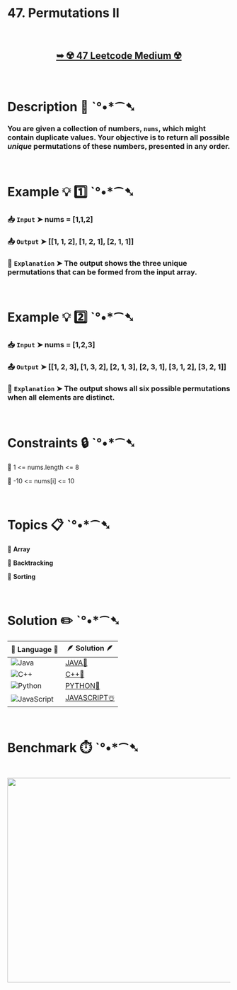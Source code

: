 # 47. Permutations II

</br>

<h2 align="center"> 

<a href="https://leetcode.com/problems/permutations-ii/description/"><strong>➥ ☢️ 47 Leetcode Medium ☢️ </strong></a>
</h2>

</br>

# Description 📜 ˋ°•*⁀➷

### You are given a collection of numbers, `nums`, which might contain duplicate values. Your objective is to return all possible *unique* permutations of these numbers, presented in any order.

</br>

# Example 💡 1️⃣ ˋ°•*⁀➷

  ### 📥 `Input`  ➤ nums = [1,1,2]

  ### 📤 `Output`  ➤ [[1, 1, 2], [1, 2, 1], [2, 1, 1]]

  ### 🔦 `Explanation`  ➤ The output shows the three unique permutations that can be formed from the input array.

</br>

# Example 💡 2️⃣ ˋ°•*⁀➷

  ### 📥 `Input` ➤ nums = [1,2,3]

  ### 📤 `Output`  ➤ [[1, 2, 3], [1, 3, 2], [2, 1, 3], [2, 3, 1], [3, 1, 2], [3, 2, 1]]

  ### 🔦 `Explanation`  ➤ The output shows all six possible permutations when all elements are distinct.

</br>

# Constraints 🔒 ˋ°•*⁀➷

🔹 1 <= nums.length <= 8 </br>

🔹 -10 <= nums[i] <= 10 </br>

</br>

# Topics 📋 ˋ°•*⁀➷

🔸 **Array**  </br>

🔸 **Backtracking**  </br>

🔸 **Sorting**  </br>

</br>

# Solution ✏️ ˋ°•*⁀➷

| 📒 Language 📒  | 🪶 Solution 🪶 |
| ------------- | ------------- |
|  ![Java](https://img.shields.io/badge/java-%23ED8B00.svg?style=for-the-badge&logo=openjdk&logoColor=white)  | [JAVA🍁]() |
|  ![C++](https://img.shields.io/badge/c++-%2300599C.svg?style=for-the-badge&logo=c%2B%2B&logoColor=white)  | [C++🎲]()  |
|  ![Python](https://img.shields.io/badge/python-3670A0?style=for-the-badge&logo=python&logoColor=ffdd54)    | [PYTHON🍰]() |
| ![JavaScript](https://img.shields.io/badge/javascript-%23323330.svg?style=for-the-badge&logo=javascript&logoColor=%23F7DF1E)   | [JAVASCRIPT☃️]() |

</br>

# Benchmark ⏱️ ˋ°•*⁀➷

<h1  align="center" >

<img src ="https://github.com/user-attachments/assets/c6fb3049-af8f-4ad2-91f0-978ae8dde181" width = "700px" height="462px" />

</h1>
